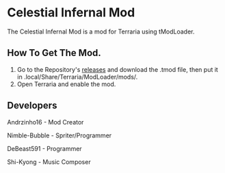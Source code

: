 # Celestial Infernal Mod
The Celestial Infernal Mod is a mod for Terraria using tModLoader.

## How To Get The Mod.
1. Go to the Repository's [releases](https://github.com/Andrzinho15/CelestialInfernalMod/releases) and download the .tmod file, then put it in .local/Share/Terraria/ModLoader/mods/.
2. Open Terraria and enable the mod.

## Developers
Andrzinho16 - Mod Creator

Nimble-Bubble - Spriter/Programmer

DeBeast591 - Programmer

Shi-Kyong - Music Composer
